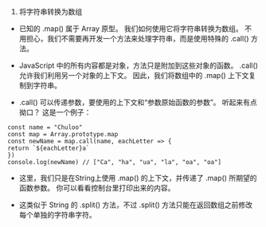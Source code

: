 1. 将字符串转换为数组  

+ 已知的 .map() 属于 Array 原型。 我们如何使用它将字符串转换为数组。 不用担心，我们不需要再开发一个方法来处理字符串，而是使用特殊的 .call() 方法。  


+ JavaScript 中的所有内容都是对象，方法只是附加到这些对象的函数。 .call() 允许我们利用另一个对象的上下文。 因此，我们将数组中的 .map() 上下文复制到字符串。  


+ .call() 可以传递参数，要使用的上下文和“参数原始函数的参数”。 听起来有点拗口？ 这是一个例子：  

```
const name = "Chuloo"
const map = Array.prototype.map
const newName = map.call(name, eachLetter => {
return `${eachLetter}a`
})
console.log(newName) // ["Ca", "ha", "ua", "la", "oa", "oa"]
```  

+ 这里，我们只是在String上使用 .map() 的上下文，并传递了 .map() 所期望的函数参数。 你可以看看控制台里打印出来的内容。  


+ 这类似于 String 的 .split() 方法，不过 .split() 方法只能在返回数组之前修改每个单独的字符串字符。
